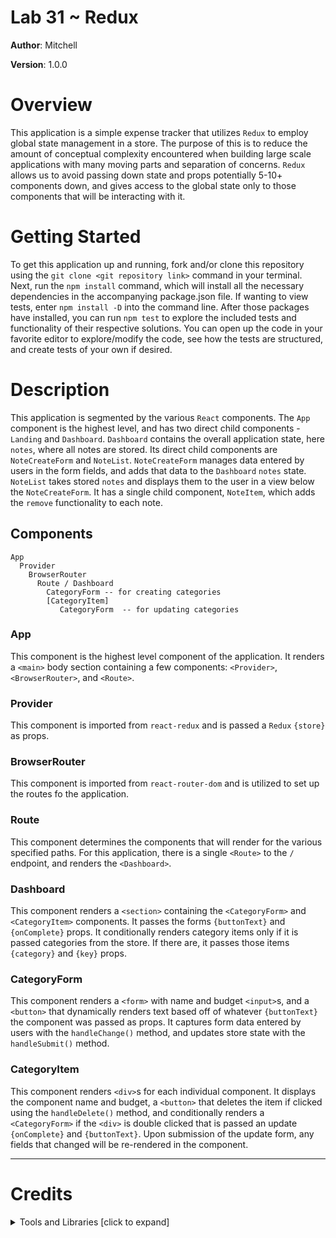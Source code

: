# Lab 31 ~ Redux

**Author**: Mitchell

**Version**: 1.0.0

# Overview
This application is a simple expense tracker that utilizes `Redux` to employ global state management in a store. The purpose of this is to reduce the amount of conceptual complexity encountered when building large scale applications with many moving parts and separation of concerns. `Redux` allows us to avoid passing down state and props potentially 5-10+ components down, and gives access to the global state only to those components that will be interacting with it.

# Getting Started
To get this application up and running, fork and/or clone this repository using the `git clone <git repository link>` command in your terminal. Next, run the `npm install` command, which will install all the necessary dependencies in the accompanying package.json file. If wanting to view tests, enter `npm install -D` into the command line. After those packages have installed, you can run `npm test` to explore the included tests and functionality of their respective solutions. You can open up the code in your favorite editor to explore/modify the code, see how the tests are structured, and create tests of your own if desired.

# Description
This application is segmented by the various `React` components. The `App` component is the highest level, and has two direct child components - `Landing` and `Dashboard`. `Dashboard` contains the overall application state, here `notes`, where all notes are stored. Its direct child components are `NoteCreateForm` and `NoteList`. `NoteCreateForm` manages data entered by users in the form fields, and adds that data to the `Dashboard` `notes` state. `NoteList` takes stored `notes` and displays them to the user in a view below the `NoteCreateForm`. It has a single child component, `NoteItem`, which adds the `remove` functionality to each note.

## Components
```
App
  Provider
    BrowserRouter
      Route / Dashboard
        CategoryForm -- for creating categories
        [CategoryItem]
           CategoryForm  -- for updating categories
```

### App
This component is the highest level component of the application. It renders a `<main>` body section containing a few components: `<Provider>`, `<BrowserRouter>`, and `<Route>`.

### Provider
This component is imported from `react-redux` and is passed a `Redux` `{store}` as props.

### BrowserRouter
This component is imported from `react-router-dom` and is utilized to set up the routes fo the application.

### Route
This component determines the components that will render for the various specified paths. For this application, there is a single `<Route>` to the `/` endpoint, and renders the `<Dashboard>`.

### Dashboard
This component renders a `<section>` containing the `<CategoryForm>` and `<CategoryItem>` components. It passes the forms `{buttonText}` and `{onComplete}` props. It conditionally renders category items only if it is passed categories from the store. If there are, it passes those items `{category}` and `{key}` props. 

### CategoryForm
This component renders a `<form>` with name and budget `<input>`s, and a `<button>` that dynamically renders text based off of whatever `{buttonText}` the component was passed as props. It captures form data entered by users with the `handleChange()` method, and updates store state with the `handleSubmit()` method.

### CategoryItem
This component renders `<div>`s for each individual component. It displays the component name and budget, a `<button>` that deletes the item if clicked using the `handleDelete()` method, and conditionally renders a `<CategoryForm>` if the `<div>` is double clicked that is passed an update `{onComplete}` and `{buttonText}`. Upon submission of the update form, any fields that changed will be re-rendered in the component.

***

# Credits 
**<details>**
  <summary>Tools and Libraries [click to expand]</summary>

  * [Babel Core](https://www.npmjs.com/package/babel-core) ~ npmjs.com/package/babel-core
  * [Babel Loader](https://www.npmjs.com/package/babel-loader) ~ npmjs.com/package/babel-loader 
  * [Babel Plugin Transform Object Rest Spread](https://www.npmjs.com/package/babel-plugin-transform-object-rest-spread) ~  npmjs.com/package/babel-plugin-transform-object-rest-spread
  * [Babel Preset Env](https://www.npmjs.com/package/babel-preset-env) ~ npmjs.com/package/babel-preset-env
  * [Babel Preset React](https://www.npmjs.com/package/babel-preset-react) ~ npmjs.com/package/babel-preset-react
  * [CSS Loader](https://www.npmjs.com/package/css-loader) ~ npmjs.com/package/css-loader 
  * [Enzyme](https://www.npmjs.com/package/enzyme) ~ npmjs.com/package/enzyme
  * [Enzyme Adapter React 16](https://www.npmjs.com/package/enzyme-adapter-react-16) ~ npmjs.com/package/enzyme-adapter-react-16
  * [ESLint](https://www.npmjs.com/package/eslint) ~ npmjs.com/package/eslint
  * [Extract Text Webpack Plugin](https://www.npmjs.com/package/extract-text-webpack-plugin) ~ npmjs.com/package/extract-text-webpack-plugin
  * [HTML Webpack Plugin](https://www.npmjs.com/package/html-webpack-plugin) ~ npmjs.com/package/html-webpack-plugin
  * [Jest](https://facebook.github.io/jest/) ~ facebook.github.io/jest/
  * [Node SASS](https://www.npmjs.com/package/node-sass) ~ npmjs.com/package/node-sass
  * [React](https://www.npmjs.com/package/react) ~ npmjs.com/package/react
  * [React DOM](https://www.npmjs.com/package/react-dom) ~ npmjs.com/package/react-dom
  * [SASS Loader](https://www.npmjs.com/package/sass-loader) ~ npmjs.com/package/sass-loader
  * [Webpack](https://www.npmjs.com/package/webpack) ~ npmjs.com/package/webpack
  * [Webpack Dev Server](https://www.npmjs.com/package/webpack-dev-server) ~ npmjs.com/package/webpack-dev-server
</details>

